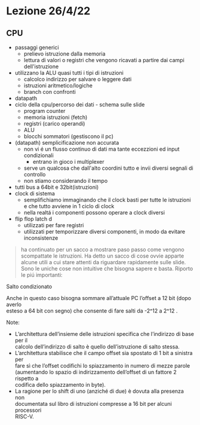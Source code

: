 # Lezione 26/4/22

## CPU

* passaggi generici
  * prelievo istruzione dalla memoria
  * lettura di valori o registri che vengono ricavati a partire dai campi dell'istruzione
* utilizzano la ALU quasi tutti i tipi di istruzioni
  * calcolco indirizzo per salvare o leggere dati
  * istruzioni aritmetico/logiche
  * branch con confronti
* datapath
* ciclo della cpu/percorso dei dati - schema sulle slide
  * program counter
  * memoria istruzioni (fetch)
  * registri (carico operandi)
  * ALU
  * blocchi sommatori (gestiscono il pc)
* (datapath) semplicificazione non accurata
  * non vi é un flusso continuo di dati ma tante eccezzioni ed input condizionali
    * entrano in gioco i multiplexer
  * serve un qualcosa che dall'alto coordini tutto e invii diversi segnali di controllo
  * non stiamo considerando il tempo
* tutti bus a 64bit e 32bit(istruzioni)
* clock di sistema
  * semplifichiamo immaginando che il clock basti per tutte le istruzioni e che tutto avviene in 1 ciclo di clock
  * nella realtá i componenti possono operare a clock diversi
* flip flop latch d
  * utilizzati per fare registri
  * utilizzati per temporizzare diversi componenti, in modo da evitare inconsistenze

> ha continuato per un sacco a mostrare paso passo come vengono scompattate le istruzioni. Ha detto un sacco di cose ovvie apparte alcune utili a cui stare attenti da riguardare rapidamente sulle slide. Sono le uniche cose non intuitive che bisogna sapere e basta. Riporto le piú importanti:

Salto condizionato

Anche in questo caso bisogna sommare all’attuale PC l’offset a 12 bit (dopo averlo\
esteso a 64 bit con segno) che consente di fare salti da -2^12 a 2^12 .

Note:

* L’architettura dell’insieme delle istruzioni specifica che l’indirizzo di base per il\
  calcolo dell’indirizzo di salto è quello dell’istruzione di salto stessa.
* L’architettura stabilisce che il campo offset sia spostato di 1 bit a sinistra per\
  fare sì che l’offset codifichi lo spiazzamento in numero di mezze parole\
  (aumentando lo spazio di indirizzamento dell’offset di un fattore 2 rispetto a\
  codifica dello spiazzamento in byte).
* La ragione per lo shift di uno (anziché di due) è dovuta alla presenza non\
  documentata sul libro di istruzioni compresse a 16 bit per alcuni processori\
  RISC-V.